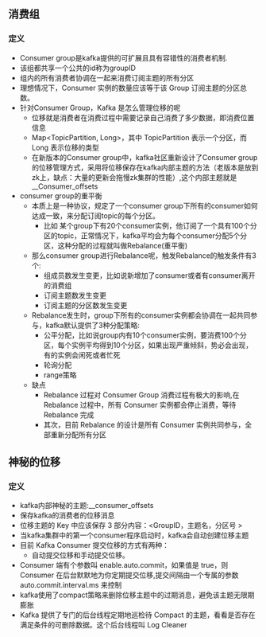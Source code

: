 ## 消费组
### 定义
* Consumer group是kafka提供的可扩展且具有容错性的消费者机制.
* 该组都共享一个公共的id称为groupID
* 组内的所有消费者协调在一起来消费订阅主题的所有分区
* 理想情况下，Consumer 实例的数量应该等于该 Group 订阅主题的分区总数。
* 针对Consumer Group，Kafka 是怎么管理位移的呢
  * 位移就是消费者在消费过程中需要记录自己消费了多少数据，即消费位置信息
  * Map<TopicPartition, Long>，其中 TopicPartition 表示一个分区，而 Long 表示位移的类型
  * 在新版本的Consumer group中，kafka社区重新设计了Consumer group的位移管理方式，采用将位移保存在kafka内部主题的方法（老版本是放到zk上，缺点：大量的更新会拖慢zk集群的性能）,这个内部主题就是__Consumer_offsets
* consumer group的重平衡
  * 本质上是一种协议，规定了一个consumer group下所有的consumer如何达成一致，来分配订阅topic的每个分区。
    * 比如 某个group下有20个consumer实例，他订阅了一个具有100个分区的topic，正常情况下，kafka平均会为每个consumer分配5个分区，这种分配的过程就叫做Rebalance(重平衡)
  * 那么consumer group进行Rebalance呢，触发Rebalance的触发条件有3个:
    * 组成员数发生变更，比如说新增加了consumer或者有consumer离开的消费组
    * 订阅主题数发生变更
    * 订阅主题的分区数发生变更
  * Rebalance发生时，group下所有的consumer实例都会协调在一起共同参与，kafka默认提供了3种分配策略:
    * 公平分配，比如说group内有10个consumer实例，要消费100个分区，每个实例平均得到10个分区，如果出现严重倾斜，势必会出现，有的实例会闲死或者忙死
    * 轮询分配
    * range策略
  * 缺点
    * Rebalance 过程对 Consumer Group 消费过程有极大的影响,在 Rebalance 过程中，所有 Consumer 实例都会停止消费，等待 Rebalance 完成
    * 其次，目前 Rebalance 的设计是所有 Consumer 实例共同参与，全部重新分配所有分区
## 神秘的位移
### 定义
* kafka内部神秘的主题:__consumer_offsets
* 保存kafka的消费者的位移消息
* 位移主题的 Key 中应该保存 3 部分内容：<GroupID，主题名，分区号 >
* 当kafka集群中的第一个consumer程序启动时，kafka会自动创建位移主题
* 目前 Kafka Consumer 提交位移的方式有两种：
  * 自动提交位移和手动提交位移。
* Consumer 端有个参数叫 enable.auto.commit，如果值是 true，则 Consumer 在后台默默地为你定期提交位移,提交间隔由一个专属的参数 auto.commit.interval.ms 来控制
* kafka使用了compact策略来删除位移主题中的过期消息，避免该主题无限期膨胀
* Kafka 提供了专门的后台线程定期地巡检待 Compact 的主题，看看是否存在满足条件的可删除数据。这个后台线程叫 Log Cleaner
